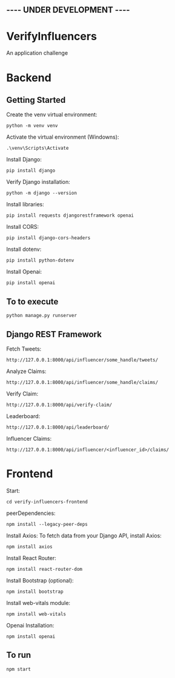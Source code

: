 ## ---- UNDER DEVELOPMENT ----
# VerifyInfluencers
An application challenge

# Backend
## Getting Started

Create the venv virtual environment:
```
python -m venv venv
```
Activate the virtual environment (Windowns):
```
.\venv\Scripts\Activate
```

Install Django:
```
pip install django
```
Verify Django installation:
```
python -m django --version
```

Install libraries:
```
pip install requests djangorestframework openai
```
Install CORS:
```
pip install django-cors-headers
```
Install dotenv:
```
pip install python-dotenv
```
Install Openai:
```
pip install openai
```
## To to execute

```
python manage.py runserver
```
## Django REST Framework

Fetch Tweets:
```
http://127.0.0.1:8000/api/influencer/some_handle/tweets/
```
Analyze Claims:
```
http://127.0.0.1:8000/api/influencer/some_handle/claims/
```
Verify Claim:
```
http://127.0.0.1:8000/api/verify-claim/
```
Leaderboard:
```
http://127.0.0.1:8000/api/leaderboard/
```
Influencer Claims:
```
http://127.0.0.1:8000/api/influencer/<influencer_id>/claims/
```

# Frontend

Start:
```
cd verify-influencers-frontend
```
peerDependencies:
```
npm install --legacy-peer-deps
```
Install Axios: To fetch data from your Django API, install Axios:
```
npm install axios
```
Install React Router:
```
npm install react-router-dom
```
Install Bootstrap (optional):
```
npm install bootstrap
```
Install web-vitals module:
```
npm install web-vitals
```
Openai Installation:
```
npm install openai
```
## To run
```
npm start
```


